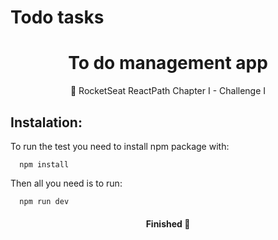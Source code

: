 # Todo tasks
<h1 align="center">To do management app</h1>

<p align="center">🚀 RocketSeat ReactPath Chapter I - Challenge I</p>

<h2>
  Instalation:
</h2>

<p> To run the test you need to install npm package with: </p>

```
  npm install 
```

<p>Then all you need is to run: </p>

```
  npm run dev
```



<h4 align="center"> 
	Finished 🚀
</h4>
